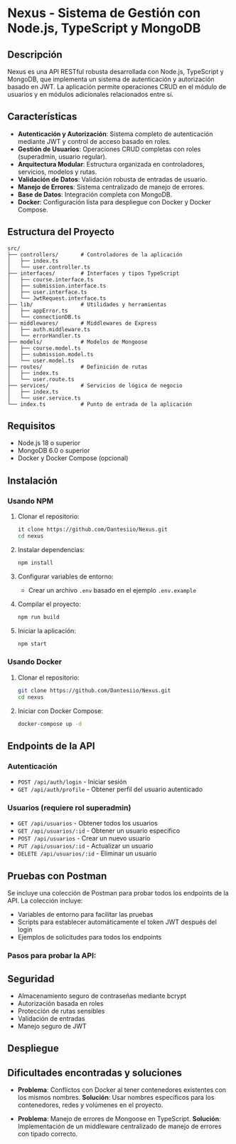 # Nexus - Sistema de Gestión con Node.js, TypeScript y MongoDB

## Descripción

Nexus es una API RESTful robusta desarrollada con Node.js, TypeScript y MongoDB, que implementa un sistema de autenticación y autorización basado en JWT. La aplicación permite operaciones CRUD en el módulo de usuarios y en módulos adicionales relacionados entre sí.

## Características

- **Autenticación y Autorización**: Sistema completo de autenticación mediante JWT y control de acceso basado en roles.
- **Gestión de Usuarios**: Operaciones CRUD completas con roles (superadmin, usuario regular).
- **Arquitectura Modular**: Estructura organizada en controladores, servicios, modelos y rutas.
- **Validación de Datos**: Validación robusta de entradas de usuario.
- **Manejo de Errores**: Sistema centralizado de manejo de errores.
- **Base de Datos**: Integración completa con MongoDB.
- **Docker**: Configuración lista para despliegue con Docker y Docker Compose.

## Estructura del Proyecto

```
src/
├── controllers/       # Controladores de la aplicación
│   ├── index.ts
│   └── user.controller.ts
├── interfaces/        # Interfaces y tipos TypeScript
│   ├── course.interface.ts
│   ├── submission.interface.ts
│   ├── user.interface.ts
│   └── JwtRequest.interface.ts
├── lib/               # Utilidades y herramientas
│   ├── appError.ts
│   └── connectionDB.ts
├── middlewares/       # Middlewares de Express
│   ├── auth.middleware.ts
│   └── errorHandler.ts
├── models/            # Modelos de Mongoose
│   ├── course.model.ts
│   ├── submission.model.ts
│   └── user.model.ts
├── routes/            # Definición de rutas
│   ├── index.ts
│   └── user.route.ts
├── services/          # Servicios de lógica de negocio
│   ├── index.ts
│   └── user.service.ts
└── index.ts           # Punto de entrada de la aplicación
```

## Requisitos

- Node.js 18 o superior
- MongoDB 6.0 o superior
- Docker y Docker Compose (opcional)

## Instalación

### Usando NPM

1. Clonar el repositorio:
   ```bash
   it clone https://github.com/Dantesiio/Nexus.git
   cd nexus
   ```

2. Instalar dependencias:
   ```bash
   npm install
   ```

3. Configurar variables de entorno:
   - Crear un archivo `.env` basado en el ejemplo `.env.example`

4. Compilar el proyecto:
   ```bash
   npm run build
   ```

5. Iniciar la aplicación:
   ```bash
   npm start
   ```

### Usando Docker

1. Clonar el repositorio:
   ```bash
   git clone https://github.com/Dantesiio/Nexus.git
   cd nexus
   ```

2. Iniciar con Docker Compose:
   ```bash
   docker-compose up -d
   ```

## Endpoints de la API

### Autenticación

- `POST /api/auth/login` - Iniciar sesión
- `GET /api/auth/profile` - Obtener perfil del usuario autenticado

### Usuarios (requiere rol superadmin)

- `GET /api/usuarios` - Obtener todos los usuarios
- `GET /api/usuarios/:id` - Obtener un usuario específico
- `POST /api/usuarios` - Crear un nuevo usuario
- `PUT /api/usuarios/:id` - Actualizar un usuario
- `DELETE /api/usuarios/:id` - Eliminar un usuario

## Pruebas con Postman

Se incluye una colección de Postman para probar todos los endpoints de la API. La colección incluye:
- Variables de entorno para facilitar las pruebas
- Scripts para establecer automáticamente el token JWT después del login
- Ejemplos de solicitudes para todos los endpoints

### Pasos para probar la API:


## Seguridad

- Almacenamiento seguro de contraseñas mediante bcrypt
- Autorización basada en roles
- Protección de rutas sensibles
- Validación de entradas
- Manejo seguro de JWT

## Despliegue

## Dificultades encontradas y soluciones

- **Problema**: Conflictos con Docker al tener contenedores existentes con los mismos nombres.
  **Solución**: Usar nombres específicos para los contenedores, redes y volúmenes en el proyecto.

- **Problema**: Manejo de errores de Mongoose en TypeScript.
  **Solución**: Implementación de un middleware centralizado de manejo de errores con tipado correcto.

